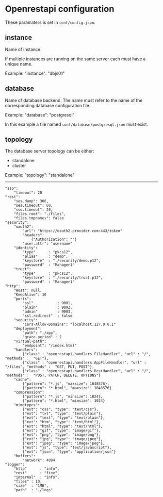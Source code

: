 # Openrestapi configuration

These paramaters is set in `conf/config.json`.

## instance

Name of instance.

If multiple instances are running on the same server
each must have a unique name.

Example:
    "instance": "dbjs01"

## database

Name of database backend.
The name must refer to the name of the corresponding database configuration file.

Example:
    "database": "postgresql"

In this example a file named `conf/database/postgresql.json` must exist.

## topology

The database server topology can be either:
  * standalone
  * cluster

Example:
  "topology": "standalone"

---
	"sso":
		"timeout": 20
	"rest":
		"ses.dump": 300,
		"ses.timeout": 60,
		"sso.timeout": 20,
		"files.root": "./files",
		"files.tmpnames": false
	"security":
		"oauth2":
			"url": "https://oauth2.provider.com:443/token"
			"headers":
				{"Authorization": ""}
			"user.attr": "username"
		"identity":
			"type"		: "pkcs12",
			"alias"		: "demo",
			"keystore"	: "./security/demo.p12",
			"password"	: "Manager1"
		"trust":
			"type"		: "pkcs12",
			"keystore"	: "./security/trust.p12",
			"password"	: "Manager1"
	"http":
		"Host": null,
		"KeepAlive": 10
		"ports":
			"ssl"			: 9001,
			"plain"			: 9002,
			"admin"			: 9003,
			"ssl.redirect" 	: false
		"security":
			"Cors-Allow-Domains": "localhost,127.0.0.1"
		"deployment":
			"path": "./app",
			"grace.period" : 2
		"virtual-path":
			"endpoint": "/index.html"
		"handlers": 
			{"class" : "openrestapi.handlers.FileHandler", "url" : "/", "methods" :  "GET"},
			{"class" : "openrestapi.handlers.AppFileHandler", "url" : "/files", "methods" :  "GET, PUT, POST"},
			{"class" : "openrestapi.handlers.RestHandler", "url" : "/", "methods" :  "POST, PATCH, DELETE, OPTIONS"}
		"cache":
			{"pattern": "*.js", "maxsize": 1048576},
			{"pattern": "*.html", "maxsize": 1048576}
		"compression":
			{"pattern": "*.js", "minsize": 1024},
			{"pattern": "*.html", "minsize": 1024}
		"mimetypes":
			{"ext": "css", "type": "text/css"},
			{"ext": "txt", "type": "text/plain"},
			{"ext": "text", "type": "text/plain"},
			{"ext": "htm", "type": "text/html"},
			{"ext": "html", "type": "text/html"},
			{"ext": "gif", "type": "image/gif"},
			{"ext": "png", "type": "image/png"},
			{"ext": "jpg", "type": "image/jpeg"},
			{"ext": "jpeg", "type": "image/jpeg"},
			{"ext": "js", "type": "text/javascript"},
			{"ext": "json", "type": "application/json"}
		"buffers":
			"network": 4094		
	"logger":
		"http"		: "info",
		"rest"		: "fine",
		"internal"	: "info",
		"files"	: 10,
		"size"	: "1MB",
		"path" 	: "./logs"
